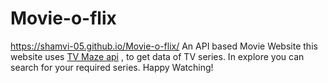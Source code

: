 # Movie-o-flix
https://shamvi-05.github.io/Movie-o-flix/
An API based Movie Website
this website uses [TV Maze api](https://www.tvmaze.com/api) , to get data of TV series.
In explore you can search for your required series.
Happy Watching!
